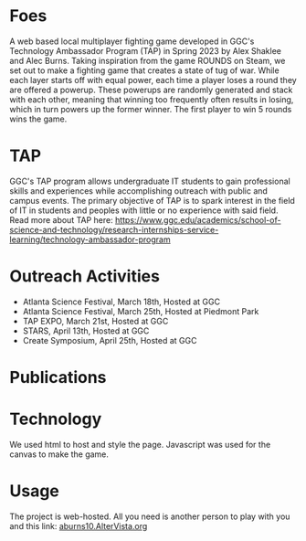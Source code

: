 # Foes
A web based local multiplayer fighting game developed in GGC's Technology Ambassador Program (TAP) in Spring 2023 by Alex Shaklee and Alec Burns. Taking inspiration from the game ROUNDS on Steam, we set out to make a fighting game that creates a state of tug of war. While each layer starts off with equal power, each time a player loses a round they are offered a powerup. These powerups are randomly generated and  stack with each other, meaning that winning too frequently often results in losing, which in turn powers up the former winner. The first player to win 5 rounds wins the game.

# TAP
GGC's TAP program allows undergraduate IT students to gain professional skills and experiences while accomplishing outreach with public and campus events. The primary objective of TAP is to spark interest in the field of IT in students and peoples with little or no experience with said field. Read more about TAP here: https://www.ggc.edu/academics/school-of-science-and-technology/research-internships-service-learning/technology-ambassador-program

# Outreach Activities 
- Atlanta Science Festival, March 18th, Hosted at GGC
- Atlanta Science Festival, March 25th, Hosted at Piedmont Park
- TAP EXPO, March 21st, Hosted at GGC
- STARS, April 13th, Hosted at GGC
- Create Symposium, April 25th, Hosted at GGC

# Publications


# Technology
We used html to host and style the page. Javascript was used for the canvas to make the game.

# Usage
The project is web-hosted. All you need is another person to play with you and this link: [aburns10.AlterVista.org](https://aburns10.altervista.org/)
